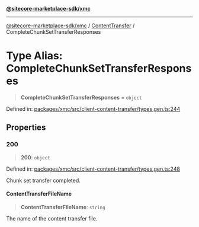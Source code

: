 [**@sitecore-marketplace-sdk/xmc**](../../../../README.md)

***

[@sitecore-marketplace-sdk/xmc](../../../../README.md) / [ContentTransfer](../README.md) / CompleteChunkSetTransferResponses

# Type Alias: CompleteChunkSetTransferResponses

> **CompleteChunkSetTransferResponses** = `object`

Defined in: [packages/xmc/src/client-content-transfer/types.gen.ts:244](https://github.com/Sitecore/marketplace-sdk/blob/047115917e8843232ba2a4ba284b67585698b1c5/packages/xmc/src/client-content-transfer/types.gen.ts#L244)

## Properties

### 200

> **200**: `object`

Defined in: [packages/xmc/src/client-content-transfer/types.gen.ts:248](https://github.com/Sitecore/marketplace-sdk/blob/047115917e8843232ba2a4ba284b67585698b1c5/packages/xmc/src/client-content-transfer/types.gen.ts#L248)

Chunk set transfer completed.

#### ContentTransferFileName

> **ContentTransferFileName**: `string`

The name of the content transfer file.
